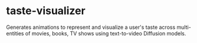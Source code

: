 # taste-visualizer
Generates animations to represent and visualize a user's taste across multi-entities of movies, books, TV shows using text-to-video Diffusion models.
